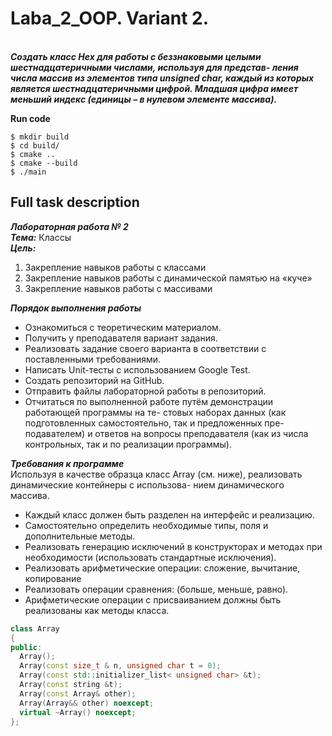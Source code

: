 # Laba_2_OOP. Variant 2. 
\
***Создать класс Hex для работы с беззнаковыми целыми шестнадцатеричными числами, используя для представ-
ления числа массив из элементов типа unsigned char, каждый из которых является шестнадцатеричными
цифрой. Младшая цифра имеет меньший индекс (единицы – в нулевом элементе массива).***

**Run code**
```
$ mkdir build
$ cd build/
$ cmake ..
$ cmake --build
$ ./main
```

## Full task description
***Лабораторная работа № 2*** \
***Тема:*** Классы \
***Цель:***
  1. Закрепление навыков работы с классами
  2. Закрепление навыков работы с динамической памятью на «куче»
  3. Закрепление навыков работы с массивами 

***Порядок выполнения работы***
* Ознакомиться с теоретическим материалом. 
* Получить у преподавателя вариант задания.
* Реализовать задание своего варианта в соответствии с поставленными требованиями. 
* Написать Unit-тесты с использованием Google Test. 
* Создать репозиторий на GitHub.
* Отправить файлы лабораторной работы в репозиторий.
* Отчитаться по выполненной работе путём демонстрации работающей программы на те-
стовых наборах данных (как подготовленных самостоятельно, так и предложенных пре-
подавателем) и ответов на вопросы преподавателя (как из числа контрольных, так и по
реализации программы).

***Требования к программе*** \
Используя в качестве образца класс Array (см. ниже), реализовать динамические контейнеры с использова-
нием динамического массива.
* Каждый класс должен быть разделен на интерфейс и реализацию.
* Самостоятельно определить необходимые типы, поля и дополнительные методы.
* Реализовать генерацию исключений в конструкторах и методах при необходимости (использовать
стандартные исключения).
* Реализовать арифметические операции: сложение, вычитание, копирование
* Реализовать операции сравнения: (больше, меньше, равно).
* Арифметические операции с присваиванием должны быть реализованы как методы класса.

```c++
class Array
{
public:
  Array();
  Array(const size_t & n, unsigned char t = 0);
  Array(const std::initializer_list< unsigned char> &t);
  Array(const string &t);
  Array(const Array& other);
  Array(Array&& other) noexcept;
  virtual ~Array() noexcept;
};
```
